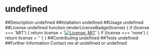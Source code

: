 # undefined
##Description
undefined
##Intallation
undefined
##Usage
undefined
##License
undefined
function renderLicenseBadge(license) {
  if (license === 'MIT') {
    return license = '[![License: MIT](https://img.shields.io/badge/License-MIT-yellow.svg)](https://opensource.org/licenses/MIT)'
  } if (license === 'none') {
    return license = ''
  }
}
##Contributing
undefined
##Tests
undefined
##Further Information
Contact me at undefined or undefined
